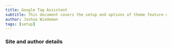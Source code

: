 ```yaml
---
title: Google Tag Assistant
subtitle: This document covers the setup and options of theme feature described in the article title
author: Joshua Wiedeman
tags: [setup]
---
```


### Site and author details
